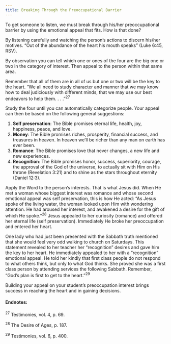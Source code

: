 ```yaml
---
title: Breaking Through the Preoccupational Barrier
---
```


To get someone to listen, we must break through his/her preoccupational barrier by using the emotional appeal that fits. How is that done?

By listening carefully and watching the person’s actions to discern his/her motives. “Out of the abundance of the heart his mouth speaks” (Luke 6:45, RSV).

By observation you can tell which one or ones of the four are the big one or two in the category of interest. Then appeal to the person within that same area.

Remember that all of them are in all of us but one or two will be the key to the heart. “We all need to study character and manner that we may know how to deal judiciously with different minds, that we may use our best endeavors to help them. . . .”<sup>27</sup>

Study the four until you can automatically categorize people. Your appeal can then be based on the following general suggestions:

1. **Self preservation**: The Bible promises eternal life, health, joy, happiness, peace, and love.
2. **Money**: The Bible promises riches, prosperity, financial success, and treasures in heaven. In heaven we’ll be richer than any man on earth has ever been.
3. **Romance**: The Bible promises love that never changes, a new life and new experiences.
4. **Recognition**: The Bible promises honor, success, superiority, courage, the approval of the God of the universe, to actually sit with Him on His throne (Revelation 3:21) and to shine as the stars throughout eternity (Daniel 12:3).

Apply the Word to the person’s interests. That is what Jesus did. When He met a woman whose biggest interest was romance and whose second emotional appeal was self preservation, this is how He acted: “As Jesus spoke of the living water, the woman looked upon Him with wondering attention. He had aroused her interest, and awakened a desire for the gift of which He spoke.”<sup>28</sup> Jesus appealed to her curiosity (romance) and offered her eternal life (self preservation). Immediately He broke her preoccupation and entered her heart.

One lady who had just been presented with the Sabbath truth mentioned that she would feel very odd walking to church on Saturdays. This statement revealed to her teacher her “recognition” desires and gave him the key to her heart. He immediately appealed to her with a “recognition” emotional appeal. He told her kindly that first class people do not respond to what others think, but only to what God thinks. She proved she was a first class person by attending services the following Sabbath. Remember, “God’s plan is first to get to the heart.”<sup>29</sup>

Building your appeal on your student’s preoccupation interest brings success in reaching the heart and in gaining decisions.

#### Endnotes:

<sup>27</sup> Testimonies, vol. 4, p. 69.

<sup>28</sup> The Desire of Ages, p. 187.

<sup>29</sup> Testimonies, vol. 6, p. 400.
